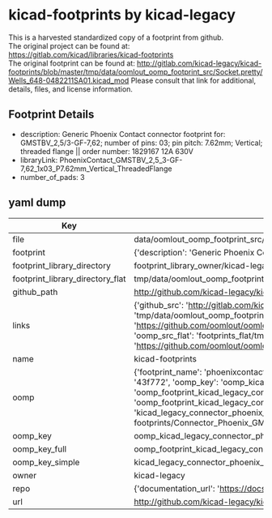 # kicad-footprints by kicad-legacy  
This is a harvested standardized copy of a footprint from github.  
The original project can be found at:  
https://gitlab.com/kicad/libraries/kicad-footprints  
The original footprint can be found at:
http://gitlab.com/kicad-legacy/kicad-footprints/blob/master/tmp/data/oomlout_oomp_footprint_src/Socket.pretty/Wells_648-0482211SA01.kicad_mod
Please consult that link for additional, details, files, and license information.  
## Footprint Details
* description: Generic Phoenix Contact connector footprint for: GMSTBV_2,5/3-GF-7,62; number of pins: 03; pin pitch: 7.62mm; Vertical; threaded flange || order number: 1829167 12A 630V  
* libraryLink: PhoenixContact_GMSTBV_2,5_3-GF-7,62_1x03_P7.62mm_Vertical_ThreadedFlange  
* number_of_pads: 3  
## yaml dump  
| Key | Value |  
| --- | --- |  
| file | data/oomlout_oomp_footprint_src/kicad-footprints/Connector_Phoenix_GMSTB.pretty/PhoenixContact_GMSTBV_2,5_3-GF-7,62_1x03_P7.62mm_Vertical_ThreadedFlange.kicad_mod |  
| footprint | {'description': 'Generic Phoenix Contact connector footprint for: GMSTBV_2,5/3-GF-7,62; number of pins: 03; pin pitch: 7.62mm; Vertical; threaded flange || order number: 1829167 12A 630V', 'libraryLink': 'PhoenixContact_GMSTBV_2,5_3-GF-7,62_1x03_P7.62mm_Vertical_ThreadedFlange', 'number_of_pads': 3} |  
| footprint_library_directory | footprint_library_owner/kicad-legacy_kicad-footprints |  
| footprint_library_directory_flat | tmp/data/oomlout_oomp_footprint_src/footprints_flat/kicad_legacy_connector_phoenix_gmstb_phoenixcontact_gmstbv_2,5_3_gf_7,62_1x03_p7_62mm_vertical_threadedflange/working |  
| github_path | http://github.com/kicad-legacy/kicad-footprints/blob/master/tmp/data/oomlout_oomp_footprint_src/Connector_Phoenix_GMSTB.pretty/PhoenixContact_GMSTBV_2,5_3-GF-7,62_1x03_P7.62mm_Vertical_ThreadedFlange.kicad_mod |  
| links | {'github_src': 'http://gitlab.com/kicad-legacy/kicad-footprints/blob/master/tmp/data/oomlout_oomp_footprint_src/Socket.pretty/Wells_648-0482211SA01.kicad_mod', 'github_src_repo': 'https://gitlab.com/kicad/libraries/kicad-footprints', 'oomp_bot': 'tmp/data/oomlout_oomp_footprint_src/footprints/kicad_legacy_connector_phoenix_gmstb_phoenixcontact_gmstbv_2,5_3_gf_7,62_1x03_p7_62mm_vertical_threadedflange/working', 'oomp_bot_github': 'https://github.com/oomlout/oomlout_oomp_footprint_bot/tree/main/tmp/data/oomlout_oomp_footprint_src/footprints/kicad_legacy_connector_phoenix_gmstb_phoenixcontact_gmstbv_2,5_3_gf_7,62_1x03_p7_62mm_vertical_threadedflange/working', 'oomp_src_flat': 'footprints_flat/tmp/data/oomlout_oomp_footprint_src/footprints_flat/kicad_legacy_connector_phoenix_gmstb_phoenixcontact_gmstbv_2,5_3_gf_7,62_1x03_p7_62mm_vertical_threadedflange/working', 'oomp_src_flat_github': 'https://github.com/oomlout/oomlout_oomp_footprint_src/tree/main/tmp/data/oomlout_oomp_footprint_src/footprints_flat/kicad_legacy_connector_phoenix_gmstb_phoenixcontact_gmstbv_2,5_3_gf_7,62_1x03_p7_62mm_vertical_threadedflange/working'} |  
| name | kicad-footprints |  
| oomp | {'footprint_name': 'phoenixcontact_gmstbv_2,5_3_gf_7,62_1x03_p7_62mm_vertical_threadedflange', 'library_name': 'connector_phoenix_gmstb', 'md5': '43f77228276fffeb192f2356630233b8', 'md5_10': '43f7722827', 'md5_5': '43f77', 'md5_6': '43f772', 'oomp_key': 'oomp_kicad_legacy_connector_phoenix_gmstb_phoenixcontact_gmstbv_2,5_3_gf_7,62_1x03_p7_62mm_vertical_threadedflange', 'oomp_key_extra': 'oomp_footprint_kicad_legacy_connector_phoenix_gmstb_phoenixcontact_gmstbv_2,5_3_gf_7,62_1x03_p7_62mm_vertical_threadedflange', 'oomp_key_full': 'oomp_footprint_kicad_legacy_connector_phoenix_gmstb_phoenixcontact_gmstbv_2,5_3_gf_7,62_1x03_p7_62mm_vertical_threadedflange_43f772', 'oomp_key_simple': 'kicad_legacy_connector_phoenix_gmstb_phoenixcontact_gmstbv_2,5_3_gf_7,62_1x03_p7_62mm_vertical_threadedflange', 'original_filename': 'data/oomlout_oomp_footprint_src/kicad-footprints/Connector_Phoenix_GMSTB.pretty/PhoenixContact_GMSTBV_2,5_3-GF-7,62_1x03_P7.62mm_Vertical_ThreadedFlange.kicad_mod', 'owner_name': 'kicad_legacy'} |  
| oomp_key | oomp_kicad_legacy_connector_phoenix_gmstb_phoenixcontact_gmstbv_2,5_3_gf_7,62_1x03_p7_62mm_vertical_threadedflange |  
| oomp_key_full | oomp_footprint_kicad_legacy_connector_phoenix_gmstb_phoenixcontact_gmstbv_2,5_3_gf_7,62_1x03_p7_62mm_vertical_threadedflange |  
| oomp_key_simple | kicad_legacy_connector_phoenix_gmstb_phoenixcontact_gmstbv_2,5_3_gf_7,62_1x03_p7_62mm_vertical_threadedflange |  
| owner | kicad-legacy |  
| repo | {'documentation_url': 'https://docs.github.com/rest/repos/repos#get-a-repository', 'message': 'Not Found'} |  
| url | http://github.com/kicad-legacy/kicad-footprints |  

